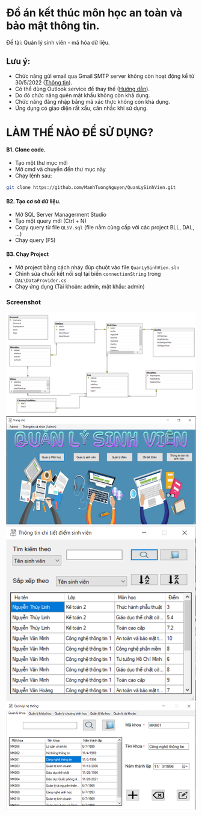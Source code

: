# Đồ án kết thúc môn học an toàn và bảo mật thông tin.
Đề tài: Quản lý sinh viên - mã hóa dữ liệu.

## Lưu ý:
- Chức năng gửi email qua Gmail SMTP server không còn hoạt động kể từ 30/5/2022 ([Thông tin](https://support.google.com/accounts/answer/6010255?hl=en)).
- Có thể dùng Outlook service để thay thế ([Hướng dẫn](https://www.acodersjourney.com/how-to-send-email-using-csharp-and-outlook/)).
- Do đó chức năng quên mật khẩu không còn khả dụng.
- Chức năng đăng nhập bằng mã xác thực không còn khả dụng.
- Ứng dụng có giao diện rất xấu, cân nhắc khi sử dụng.

# LÀM THẾ NÀO ĐỂ SỬ DỤNG?
#### B1. Clone code.
- Tạo một thư mục mới
- Mở cmd và chuyển đến thư mục này
- Chạy lệnh sau:
```sh
git clone https://github.com/ManhTuongNguyen/QuanLySinhVien.git
```

#### B2. Tạo cơ sở dữ liệu.
- Mở SQL Server Managerment Studio
- Tạo một query mới (Ctrl + N)
- Copy query từ file ```QLSV.sql``` (file nằm cùng cấp với các project BLL, DAL, ...)
- Chạy query (F5)
#### B3. Chạy Project
- Mở project bằng cách nháy đúp chuột vào file ```QuanLySinhVien.sln```
- Chỉnh sửa chuỗi kết nối sql tại biến ```connectionString``` trong ```DAL\DataProvider.cs```
- Chạy ứng dụng (Tài khoản: admin, mật khẩu: admin)


### Screenshot
![Screenshot](Capture_DB.PNG)
![Screenshot](Capture_1.PNG)
![Screenshot](Capture_2.PNG)
![Screenshot](Capture_3.PNG)
